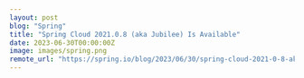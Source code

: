```yaml
---
layout: post
blog: "Spring"
title: "Spring Cloud 2021.0.8 (aka Jubilee) Is Available"
date: 2023-06-30T00:00:00Z
image: images/spring.png
remote_url: "https://spring.io/blog/2023/06/30/spring-cloud-2021-0-8-aka-jubilee-is-available"
---
```

